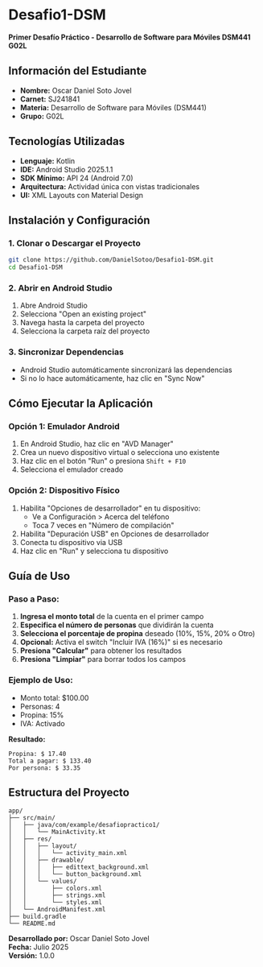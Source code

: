 # Desafio1-DSM

**Primer Desafío Práctico - Desarrollo de Software para Móviles DSM441 G02L**

## Información del Estudiante

- **Nombre:** Oscar Daniel Soto Jovel
- **Carnet:** SJ241841
- **Materia:** Desarrollo de Software para Móviles (DSM441)
- **Grupo:** G02L
  
## Tecnologías Utilizadas

- **Lenguaje:** Kotlin
- **IDE:** Android Studio 2025.1.1
- **SDK Mínimo:** API 24 (Android 7.0)
- **Arquitectura:** Actividad única con vistas tradicionales
- **UI:** XML Layouts con Material Design

## Instalación y Configuración

### 1. Clonar o Descargar el Proyecto
```bash
git clone https://github.com/DanielSotoo/Desafio1-DSM.git
cd Desafio1-DSM
```

### 2. Abrir en Android Studio
1. Abre Android Studio
2. Selecciona "Open an existing project"
3. Navega hasta la carpeta del proyecto
4. Selecciona la carpeta raíz del proyecto

### 3. Sincronizar Dependencias
- Android Studio automáticamente sincronizará las dependencias
- Si no lo hace automáticamente, haz clic en "Sync Now"

## Cómo Ejecutar la Aplicación

### Opción 1: Emulador Android
1. En Android Studio, haz clic en "AVD Manager"
2. Crea un nuevo dispositivo virtual o selecciona uno existente
3. Haz clic en el botón "Run" o presiona `Shift + F10`
4. Selecciona el emulador creado

### Opción 2: Dispositivo Físico
1. Habilita "Opciones de desarrollador" en tu dispositivo:
   - Ve a Configuración > Acerca del teléfono
   - Toca 7 veces en "Número de compilación"
2. Habilita "Depuración USB" en Opciones de desarrollador
3. Conecta tu dispositivo via USB
4. Haz clic en "Run" y selecciona tu dispositivo

## Guía de Uso

### Paso a Paso:
1. **Ingresa el monto total** de la cuenta en el primer campo
2. **Especifica el número de personas** que dividirán la cuenta
3. **Selecciona el porcentaje de propina** deseado (10%, 15%, 20% o Otro)
4. **Opcional:** Activa el switch "Incluir IVA (16%)" si es necesario
5. **Presiona "Calcular"** para obtener los resultados
6. **Presiona "Limpiar"** para borrar todos los campos

### Ejemplo de Uso:
- Monto total: $100.00
- Personas: 4
- Propina: 15%
- IVA: Activado

**Resultado:**
```
Propina: $ 17.40
Total a pagar: $ 133.40
Por persona: $ 33.35
```

## Estructura del Proyecto

```
app/
├── src/main/
│   ├── java/com/example/desafiopractico1/
│   │   └── MainActivity.kt
│   ├── res/
│   │   ├── layout/
│   │   │   └── activity_main.xml
│   │   ├── drawable/
│   │   │   ├── edittext_background.xml
│   │   │   └── button_background.xml
│   │   └── values/
│   │       ├── colors.xml
│   │       ├── strings.xml
│   │       └── styles.xml
│   └── AndroidManifest.xml
├── build.gradle
└── README.md
```

**Desarrollado por:** Oscar Daniel Soto Jovel  
**Fecha:** Julio 2025  
**Versión:** 1.0.0
